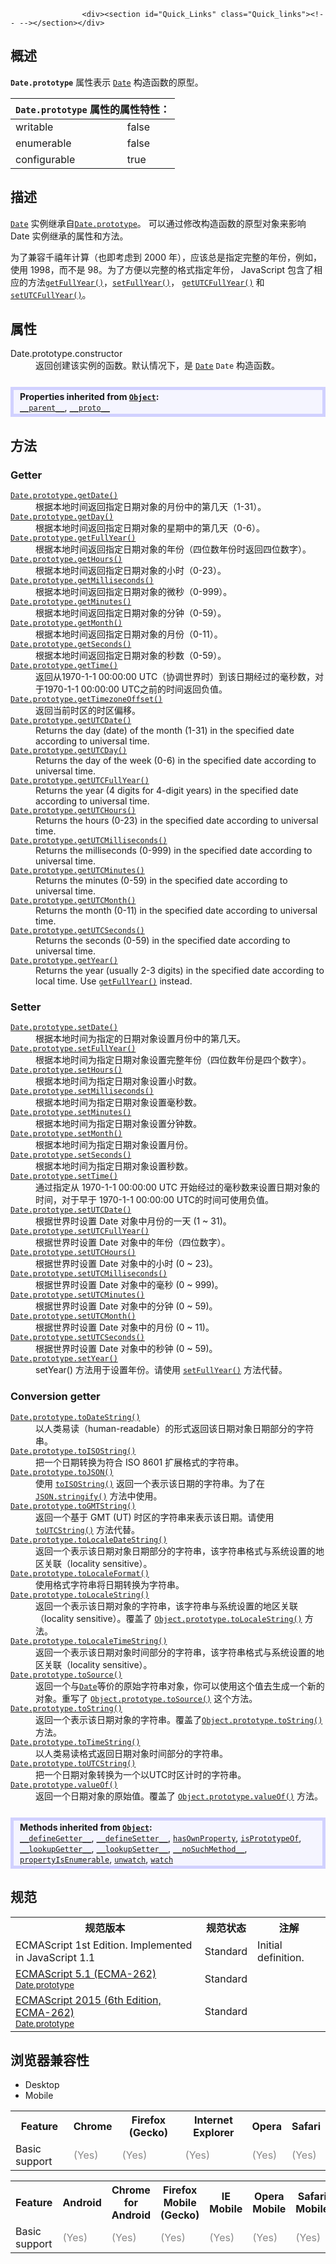 
                
                  
                    <div><section id="Quick_Links" class="Quick_links"><!-- --></section></div>

<h2 name="Summary" id="Summary">&#x6982;&#x8FF0;</h2>

<p><strong><code>Date.prototype</code></strong> &#x5C5E;&#x6027;&#x8868;&#x793A; <a href="/zh-CN/docs/Web/JavaScript/Reference/Global_Objects/Date" title="&#x521B;&#x5EFA;&#xA0;Date &#x5B9E;&#x4F8B;&#x7528;&#x6765;&#x5904;&#x7406;&#x65E5;&#x671F;&#x548C;&#x65F6;&#x95F4;&#x3002;Date &#x5BF9;&#x8C61;&#x57FA;&#x4E8E;1970&#x5E74;1&#x6708;1&#x65E5;&#xFF08;&#x4E16;&#x754C;&#x6807;&#x51C6;&#x65F6;&#x95F4;&#xFF09;&#x8D77;&#x7684;&#x6BEB;&#x79D2;&#x6570;&#x3002;"><code>Date</code></a> &#x6784;&#x9020;&#x51FD;&#x6570;&#x7684;&#x539F;&#x578B;&#x3002;</p>

<div><table class="standard-table"> 
  <thead> 
    <tr> 
      <th class="header" colspan="2"><code>Date.prototype</code> &#x5C5E;&#x6027;&#x7684;&#x5C5E;&#x6027;&#x7279;&#x6027;&#xFF1A;</th> 
    </tr> 
  </thead> 
  <tbody> 
    <tr> 
      <td>writable</td> 
      <td>false</td> 
    </tr> 
    <tr> 
      <td>enumerable</td> 
      <td>false</td> 
    </tr> 
    <tr> 
      <td>configurable</td> 
      <td>true</td> 
    </tr> 
  </tbody> 
</table></div>

<h2 name="Description" id="Description">&#x63CF;&#x8FF0;</h2>

<p><a href="/zh-CN/docs/Web/JavaScript/Reference/Global_Objects/Date" title="&#x521B;&#x5EFA;&#xA0;Date &#x5B9E;&#x4F8B;&#x7528;&#x6765;&#x5904;&#x7406;&#x65E5;&#x671F;&#x548C;&#x65F6;&#x95F4;&#x3002;Date &#x5BF9;&#x8C61;&#x57FA;&#x4E8E;1970&#x5E74;1&#x6708;1&#x65E5;&#xFF08;&#x4E16;&#x754C;&#x6807;&#x51C6;&#x65F6;&#x95F4;&#xFF09;&#x8D77;&#x7684;&#x6BEB;&#x79D2;&#x6570;&#x3002;"><code>Date</code></a> &#x5B9E;&#x4F8B;&#x7EE7;&#x627F;&#x81EA;<a href="/zh-CN/docs/Web/JavaScript/Reference/Global_Objects/Date/prototype" title="Date.prototype &#x5C5E;&#x6027;&#x8868;&#x793A; Date &#x6784;&#x9020;&#x51FD;&#x6570;&#x7684;&#x539F;&#x578B;&#x3002;"><code>Date.prototype</code></a>&#x3002; &#x53EF;&#x4EE5;&#x901A;&#x8FC7;&#x4FEE;&#x6539;&#x6784;&#x9020;&#x51FD;&#x6570;&#x7684;&#x539F;&#x578B;&#x5BF9;&#x8C61;&#x6765;&#x5F71;&#x54CD; Date &#x5B9E;&#x4F8B;&#x7EE7;&#x627F;&#x7684;&#x5C5E;&#x6027;&#x548C;&#x65B9;&#x6CD5;&#x3002;</p>

<p>&#x4E3A;&#x4E86;&#x517C;&#x5BB9;&#x5343;&#x79A7;&#x5E74;&#x8BA1;&#x7B97;&#xFF08;&#x4E5F;&#x5373;&#x8003;&#x8651;&#x5230; 2000 &#x5E74;&#xFF09;&#xFF0C;&#x5E94;&#x8BE5;&#x603B;&#x662F;&#x6307;&#x5B9A;&#x5B8C;&#x6574;&#x7684;&#x5E74;&#x4EFD;&#xFF0C;&#x4F8B;&#x5982;&#xFF0C;&#x4F7F;&#x7528; 1998&#xFF0C;&#x800C;&#x4E0D;&#x662F; 98&#x3002;&#x4E3A;&#x4E86;&#x65B9;&#x4FBF;&#x4EE5;&#x5B8C;&#x6574;&#x7684;&#x683C;&#x5F0F;&#x6307;&#x5B9A;&#x5E74;&#x4EFD;&#xFF0C; JavaScript &#x5305;&#x542B;&#x4E86;&#x76F8;&#x5E94;&#x7684;&#x65B9;&#x6CD5;<a href="/zh-CN/docs/Web/JavaScript/Reference/Global_Objects/Date/getFullYear" title="&#x6839;&#x636E;&#x672C;&#x5730;&#x65F6;&#x95F4;&#xFF0C;&#x8FD4;&#x56DE;&#x4E00;&#x4E2A;&#x6307;&#x5B9A;&#x65E5;&#x671F;&#x5BF9;&#x8C61;&#x7684;&#x5E74;&#x4EFD;&#x3002;"><code>getFullYear()</code></a>&#xFF0C;<a href="/zh-CN/docs/Web/JavaScript/Reference/Global_Objects/Date/setFullYear" title="setFullYear() &#x65B9;&#x6CD5;&#x6839;&#x636E;&#x672C;&#x5730;&#x65F6;&#x95F4;&#x4E3A;&#x4E00;&#x4E2A;&#x65E5;&#x671F;&#x5BF9;&#x8C61;&#x8BBE;&#x7F6E;&#x5E74;&#x4EFD;&#x3002;"><code>setFullYear()</code></a>&#xFF0C; <a href="/zh-CN/docs/Web/JavaScript/Reference/Global_Objects/Date/getUTCFullYear" title="getUTCFullYear() &#x4EE5;&#x4E16;&#x754C;&#x65F6;&#x4E3A;&#x6807;&#x51C6;&#xFF0C;&#x8FD4;&#x56DE;&#x4E00;&#x4E2A;&#x6307;&#x5B9A;&#x7684;&#x65E5;&#x671F;&#x5BF9;&#x8C61;&#x7684;&#x5E74;&#x4EFD;&#x3002;"><code>getUTCFullYear()</code></a> &#x548C;<a href="/zh-CN/docs/Web/JavaScript/Reference/Global_Objects/Date/setUTCFullYear" title="setUTCFullYear() &#x65B9;&#x6CD5;&#x6839;&#x636E;&#x4E16;&#x754C;&#x6807;&#x51C6;&#x65F6;&#x95F4;&#x4E3A;&#x4E00;&#x4E2A;&#x5177;&#x4F53;&#x65E5;&#x671F;&#x8BBE;&#x7F6E;&#x5E74;&#x4EFD;&#x3002;"><code>setUTCFullYear()</code></a>&#x3002;</p>

<h2 name="Properties" id="Properties">&#x5C5E;&#x6027;</h2>

<dl>
 <dt>Date.prototype.constructor</dt>
 <dd>&#x8FD4;&#x56DE;&#x521B;&#x5EFA;&#x8BE5;&#x5B9E;&#x4F8B;&#x7684;&#x51FD;&#x6570;&#x3002;&#x9ED8;&#x8BA4;&#x60C5;&#x51B5;&#x4E0B;&#xFF0C;&#x662F; <a href="/zh-CN/docs/Web/JavaScript/Reference/Global_Objects/Date" title="&#x521B;&#x5EFA;&#xA0;Date &#x5B9E;&#x4F8B;&#x7528;&#x6765;&#x5904;&#x7406;&#x65E5;&#x671F;&#x548C;&#x65F6;&#x95F4;&#x3002;Date &#x5BF9;&#x8C61;&#x57FA;&#x4E8E;1970&#x5E74;1&#x6708;1&#x65E5;&#xFF08;&#x4E16;&#x754C;&#x6807;&#x51C6;&#x65F6;&#x95F4;&#xFF09;&#x8D77;&#x7684;&#x6BEB;&#x79D2;&#x6570;&#x3002;"><code>Date</code></a> <code>Date</code> &#x6784;&#x9020;&#x51FD;&#x6570;&#x3002;</dd>
</dl>

<div><div class="inheritsbox template-jsOverrides" style="border: 5px solid #D1D1FF; background: #f5f5ff; padding: 2px 10px; margin: 25px 0; overflow: hidden;">  
<div><span style="font-weight: 700;">Properties inherited from <a href="https://developer.mozilla.org/zh-CN/docs/Web/JavaScript/Reference/Global_Objects/Object"><code>Object</code></a>:</span></div> 
<div><a href="https://developer.mozilla.org/zh-CN/docs/Web/JavaScript/Reference/Global_Objects/Object/Parent" class="internal"><code>__parent__</code></a>, <a href="https://developer.mozilla.org/zh-CN/docs/Web/JavaScript/Reference/Global_Objects/Object/Proto" class="internal"><code>__proto__</code></a></div> 
</div></div>

<h2 name="Methods" id="Methods">&#x65B9;&#x6CD5;</h2>

<h3 id="Getter">Getter</h3>

<dl>
 <dt><a href="/zh-CN/docs/Web/JavaScript/Reference/Global_Objects/Date/getDate" title="&#x6839;&#x636E;&#x672C;&#x5730;&#x65F6;&#x95F4;&#xFF0C;&#x8FD4;&#x56DE;&#x4E00;&#x4E2A;&#x6307;&#x5B9A;&#x7684;&#x65E5;&#x671F;&#x5BF9;&#x8C61;&#x4E3A;&#x4E00;&#x4E2A;&#x6708;&#x4E2D;&#x7684;&#x7B2C;&#x51E0;&#x5929;&#x3002;"><code>Date.prototype.getDate()</code></a></dt>
 <dd>&#x6839;&#x636E;&#x672C;&#x5730;&#x65F6;&#x95F4;&#x8FD4;&#x56DE;&#x6307;&#x5B9A;&#x65E5;&#x671F;&#x5BF9;&#x8C61;&#x7684;&#x6708;&#x4EFD;&#x4E2D;&#x7684;&#x7B2C;&#x51E0;&#x5929;&#xFF08;1-31&#xFF09;&#x3002;</dd>
 <dt><a href="/zh-CN/docs/Web/JavaScript/Reference/Global_Objects/Date/getDay" title="getDay() &#x65B9;&#x6CD5;&#x6839;&#x636E;&#x672C;&#x5730;&#x65F6;&#x95F4;&#xFF0C;&#x8FD4;&#x56DE;&#x4E00;&#x4E2A;&#x5177;&#x4F53;&#x65E5;&#x671F;&#x4E2D;&#x4E00;&#x5468;&#x7684;&#x7B2C;&#x51E0;&#x5929;&#xFF0C;0 &#x8868;&#x793A;&#x661F;&#x671F;&#x5929;&#x3002;"><code>Date.prototype.getDay()</code></a></dt>
 <dd>&#x6839;&#x636E;&#x672C;&#x5730;&#x65F6;&#x95F4;&#x8FD4;&#x56DE;&#x6307;&#x5B9A;&#x65E5;&#x671F;&#x5BF9;&#x8C61;&#x7684;&#x661F;&#x671F;&#x4E2D;&#x7684;&#x7B2C;&#x51E0;&#x5929;&#xFF08;0-6&#xFF09;&#x3002;</dd>
 <dt><a href="/zh-CN/docs/Web/JavaScript/Reference/Global_Objects/Date/getFullYear" title="&#x6839;&#x636E;&#x672C;&#x5730;&#x65F6;&#x95F4;&#xFF0C;&#x8FD4;&#x56DE;&#x4E00;&#x4E2A;&#x6307;&#x5B9A;&#x65E5;&#x671F;&#x5BF9;&#x8C61;&#x7684;&#x5E74;&#x4EFD;&#x3002;"><code>Date.prototype.getFullYear()</code></a></dt>
 <dd>&#x6839;&#x636E;&#x672C;&#x5730;&#x65F6;&#x95F4;&#x8FD4;&#x56DE;&#x6307;&#x5B9A;&#x65E5;&#x671F;&#x5BF9;&#x8C61;&#x7684;&#x5E74;&#x4EFD;&#xFF08;&#x56DB;&#x4F4D;&#x6570;&#x5E74;&#x4EFD;&#x65F6;&#x8FD4;&#x56DE;&#x56DB;&#x4F4D;&#x6570;&#x5B57;&#xFF09;&#x3002;</dd>
 <dt><a href="/zh-CN/docs/Web/JavaScript/Reference/Global_Objects/Date/getHours" title="getHours() &#x65B9;&#x6CD5;&#x6839;&#x636E;&#x672C;&#x5730;&#x65F6;&#x95F4;&#xFF0C;&#x8FD4;&#x56DE;&#x4E00;&#x4E2A;&#x6307;&#x5B9A;&#x7684;&#x65E5;&#x671F;&#x5BF9;&#x8C61;&#x7684;&#x5C0F;&#x65F6;&#x3002;"><code>Date.prototype.getHours()</code></a></dt>
 <dd>&#x6839;&#x636E;&#x672C;&#x5730;&#x65F6;&#x95F4;&#x8FD4;&#x56DE;&#x6307;&#x5B9A;&#x65E5;&#x671F;&#x5BF9;&#x8C61;&#x7684;&#x5C0F;&#x65F6;&#xFF08;0-23&#xFF09;&#x3002;</dd>
 <dt><a href="/zh-CN/docs/Web/JavaScript/Reference/Global_Objects/Date/getMilliseconds" title="getMilliseconds() &#x65B9;&#x6CD5;&#xFF0C;&#x6839;&#x636E;&#x672C;&#x5730;&#x65F6;&#x95F4;&#xFF0C;&#x8FD4;&#x56DE;&#x4E00;&#x4E2A;&#x6307;&#x5B9A;&#x7684;&#x65E5;&#x671F;&#x5BF9;&#x8C61;&#x7684;&#x6BEB;&#x79D2;&#x6570;&#x3002;"><code>Date.prototype.getMilliseconds()</code></a></dt>
 <dd>&#x6839;&#x636E;&#x672C;&#x5730;&#x65F6;&#x95F4;&#x8FD4;&#x56DE;&#x6307;&#x5B9A;&#x65E5;&#x671F;&#x5BF9;&#x8C61;&#x7684;&#x5FAE;&#x79D2;&#xFF08;0-999&#xFF09;&#x3002;</dd>
 <dt><a href="/zh-CN/docs/Web/JavaScript/Reference/Global_Objects/Date/getMinutes" title="getMinutes() &#x65B9;&#x6CD5;&#x6839;&#x636E;&#x672C;&#x5730;&#x65F6;&#x95F4;&#xFF0C;&#x8FD4;&#x56DE;&#x4E00;&#x4E2A;&#x6307;&#x5B9A;&#x7684;&#x65E5;&#x671F;&#x5BF9;&#x8C61;&#x7684;&#x5206;&#x949F;&#x6570;&#x3002;"><code>Date.prototype.getMinutes()</code></a></dt>
 <dd>&#x6839;&#x636E;&#x672C;&#x5730;&#x65F6;&#x95F4;&#x8FD4;&#x56DE;&#x6307;&#x5B9A;&#x65E5;&#x671F;&#x5BF9;&#x8C61;&#x7684;&#x5206;&#x949F;&#xFF08;0-59&#xFF09;&#x3002;</dd>
 <dt><a href="/zh-CN/docs/Web/JavaScript/Reference/Global_Objects/Date/getMonth" title="&#x6839;&#x636E;&#x672C;&#x5730;&#x65F6;&#x95F4;&#xFF0C;&#x8FD4;&#x56DE;&#x4E00;&#x4E2A;&#x6307;&#x5B9A;&#x7684;&#x65E5;&#x671F;&#x5BF9;&#x8C61;&#x7684;&#x6708;&#x4EFD;&#xFF0C;&#x4E3A;&#x57FA;&#x4E8E;0&#x7684;&#x503C;&#xFF08;0&#x8868;&#x793A;&#x4E00;&#x5E74;&#x4E2D;&#x7684;&#x7B2C;&#x4E00;&#x6708;&#xFF09;&#x3002;"><code>Date.prototype.getMonth()</code></a></dt>
 <dd>&#x6839;&#x636E;&#x672C;&#x5730;&#x65F6;&#x95F4;&#x8FD4;&#x56DE;&#x6307;&#x5B9A;&#x65E5;&#x671F;&#x5BF9;&#x8C61;&#x7684;&#x6708;&#x4EFD;&#xFF08;0-11&#xFF09;&#x3002;</dd>
 <dt><a href="/zh-CN/docs/Web/JavaScript/Reference/Global_Objects/Date/getSeconds" title="getSeconds() &#x65B9;&#x6CD5;&#x6839;&#x636E;&#x672C;&#x5730;&#x65F6;&#x95F4;&#xFF0C;&#x8FD4;&#x56DE;&#x4E00;&#x4E2A;&#x6307;&#x5B9A;&#x7684;&#x65E5;&#x671F;&#x5BF9;&#x8C61;&#x7684;&#x79D2;&#x6570;&#x3002;"><code>Date.prototype.getSeconds()</code></a></dt>
 <dd>&#x6839;&#x636E;&#x672C;&#x5730;&#x65F6;&#x95F4;&#x8FD4;&#x56DE;&#x6307;&#x5B9A;&#x65E5;&#x671F;&#x5BF9;&#x8C61;&#x7684;&#x79D2;&#x6570;&#xFF08;0-59&#xFF09;&#x3002;</dd>
 <dt><a href="/zh-CN/docs/Web/JavaScript/Reference/Global_Objects/Date/getTime" title="getTime() &#x65B9;&#x6CD5;&#x8FD4;&#x56DE;&#x4E00;&#x4E2A;&#x65F6;&#x95F4;&#x7684;&#x683C;&#x6797;&#x5A01;&#x6CBB;&#x65F6;&#x95F4;&#x6570;&#x503C;&#x3002;"><code>Date.prototype.getTime()</code></a></dt>
 <dd>&#x8FD4;&#x56DE;&#x4ECE;1970-1-1 00:00:00 UTC&#xFF08;&#x534F;&#x8C03;&#x4E16;&#x754C;&#x65F6;&#xFF09;&#x5230;&#x8BE5;&#x65E5;&#x671F;&#x7ECF;&#x8FC7;&#x7684;&#x6BEB;&#x79D2;&#x6570;&#xFF0C;&#x5BF9;&#x4E8E;1970-1-1 00:00:00 UTC&#x4E4B;&#x524D;&#x7684;&#x65F6;&#x95F4;&#x8FD4;&#x56DE;&#x8D1F;&#x503C;&#x3002;</dd>
 <dt><a href="/zh-CN/docs/Web/JavaScript/Reference/Global_Objects/Date/getTimezoneOffset" title="getTimezoneOffset() &#x65B9;&#x6CD5;&#x8FD4;&#x56DE;&#x534F;&#x8C03;&#x4E16;&#x754C;&#x65F6;&#xFF08;UTC&#xFF09;&#x76F8;&#x5BF9;&#x4E8E;&#x5F53;&#x524D;&#x65F6;&#x533A;&#x7684;&#x65F6;&#x95F4;&#x5DEE;&#x503C;&#xFF0C;&#x5355;&#x4F4D;&#x4E3A;&#x5206;&#x949F;&#x3002;"><code>Date.prototype.getTimezoneOffset()</code></a></dt>
 <dd>&#x8FD4;&#x56DE;&#x5F53;&#x524D;&#x65F6;&#x533A;&#x7684;&#x65F6;&#x533A;&#x504F;&#x79FB;&#x3002;</dd>
 <dt><a href="/zh-CN/docs/Web/JavaScript/Reference/Global_Objects/Date/getUTCDate" title="getUTCDate() &#x65B9;&#x6CD5;&#x4EE5;&#x4E16;&#x754C;&#x65F6;&#x4E3A;&#x6807;&#x51C6;&#xFF0C;&#x8FD4;&#x56DE;&#x4E00;&#x4E2A;&#x6307;&#x5B9A;&#x7684;&#x65E5;&#x671F;&#x5BF9;&#x8C61;&#x4E3A;&#x4E00;&#x4E2A;&#x6708;&#x4E2D;&#x7684;&#x7B2C;&#x51E0;&#x5929;"><code>Date.prototype.getUTCDate()</code></a></dt>
 <dd>Returns the day (date) of the month (1-31) in the specified date according to universal time.</dd>
 <dt><a href="/zh-CN/docs/Web/JavaScript/Reference/Global_Objects/Date/getUTCDay" title="getUTCDay() &#x65B9;&#x6CD5;&#x4EE5;&#x4E16;&#x754C;&#x65F6;&#x4E3A;&#x6807;&#x51C6;&#xFF0C;&#x8FD4;&#x56DE;&#x4E00;&#x4E2A;&#x6307;&#x5B9A;&#x7684;&#x65E5;&#x671F;&#x5BF9;&#x8C61;&#x4E3A;&#x4E00;&#x661F;&#x671F;&#x4E2D;&#x7684;&#x7B2C;&#x51E0;&#x5929;&#xFF0C;&#x5176;&#x4E2D; 0 &#x4EE3;&#x8868;&#x661F;&#x671F;&#x5929;&#x3002;"><code>Date.prototype.getUTCDay()</code></a></dt>
 <dd>Returns the day of the week (0-6) in the specified date according to universal time.</dd>
 <dt><a href="/zh-CN/docs/Web/JavaScript/Reference/Global_Objects/Date/getUTCFullYear" title="getUTCFullYear() &#x4EE5;&#x4E16;&#x754C;&#x65F6;&#x4E3A;&#x6807;&#x51C6;&#xFF0C;&#x8FD4;&#x56DE;&#x4E00;&#x4E2A;&#x6307;&#x5B9A;&#x7684;&#x65E5;&#x671F;&#x5BF9;&#x8C61;&#x7684;&#x5E74;&#x4EFD;&#x3002;"><code>Date.prototype.getUTCFullYear()</code></a></dt>
 <dd>Returns the year (4 digits for 4-digit years) in the specified date according to universal time.</dd>
 <dt><a href="/zh-CN/docs/Web/JavaScript/Reference/Global_Objects/Date/getUTCHours" title="getUTCHours() &#x65B9;&#x6CD5;&#x4EE5;&#x4E16;&#x754C;&#x65F6;&#x4E3A;&#x6807;&#x51C6;&#xFF0C;&#x8FD4;&#x56DE;&#x4E00;&#x4E2A;&#x6307;&#x5B9A;&#x7684;&#x65E5;&#x671F;&#x5BF9;&#x8C61;&#x7684;&#x5C0F;&#x65F6;&#x6570;&#x3002;"><code>Date.prototype.getUTCHours()</code></a></dt>
 <dd>Returns the hours (0-23) in the specified date according to universal time.</dd>
 <dt><a href="/zh-CN/docs/Web/JavaScript/Reference/Global_Objects/Date/getUTCMilliseconds" title="getUTCMilliseconds() &#x65B9;&#x6CD5;&#x4EE5;&#x4E16;&#x754C;&#x65F6;&#x4E3A;&#x6807;&#x51C6;&#xFF0C;&#x8FD4;&#x56DE;&#x4E00;&#x4E2A;&#x6307;&#x5B9A;&#x7684;&#x65E5;&#x671F;&#x5BF9;&#x8C61;&#x7684;&#x6BEB;&#x79D2;&#x6570;&#x3002;"><code>Date.prototype.getUTCMilliseconds()</code></a></dt>
 <dd>Returns the milliseconds (0-999) in the specified date according to universal time.</dd>
 <dt><a href="/zh-CN/docs/Web/JavaScript/Reference/Global_Objects/Date/getUTCMinutes" title="getUTCMinutes() &#x65B9;&#x6CD5;&#x4EE5;&#x4E16;&#x754C;&#x65F6;&#x4E3A;&#x6807;&#x51C6;&#xFF0C;&#x8FD4;&#x56DE;&#x4E00;&#x4E2A;&#x6307;&#x5B9A;&#x7684;&#x65E5;&#x671F;&#x5BF9;&#x8C61;&#x7684;&#x5206;&#x949F;&#x6570;&#x3002;"><code>Date.prototype.getUTCMinutes()</code></a></dt>
 <dd>Returns the minutes (0-59) in the specified date according to universal time.</dd>
 <dt><a href="/zh-CN/docs/Web/JavaScript/Reference/Global_Objects/Date/getUTCMonth" title="getUTCMonth() &#x65B9;&#x6CD5;&#x4EE5;&#x4E16;&#x754C;&#x65F6;&#x4E3A;&#x6807;&#x51C6;&#xFF0C;&#x8FD4;&#x56DE;&#x4E00;&#x4E2A;&#x6307;&#x5B9A;&#x7684;&#x65E5;&#x671F;&#x5BF9;&#x8C61;&#x7684;&#x6708;&#x4EFD;&#xFF0C;&#x5B83;&#x662F;&#x4ECE; 0 &#x5F00;&#x59CB;&#x8BA1;&#x6570;&#x7684;&#xFF08;0 &#x4EE3;&#x8868;&#x4E00;&#x5E74;&#x7684;&#x7B2C;&#x4E00;&#x4E2A;&#x6708;&#xFF09;&#x3002;"><code>Date.prototype.getUTCMonth()</code></a></dt>
 <dd>Returns the month (0-11) in the specified date according to universal time.</dd>
 <dt><a href="/zh-CN/docs/Web/JavaScript/Reference/Global_Objects/Date/getUTCSeconds" title="getUTCSeconds() &#x65B9;&#x6CD5;&#x4EE5;&#x4E16;&#x754C;&#x65F6;&#x4E3A;&#x6807;&#x51C6;&#xFF0C;&#x8FD4;&#x56DE;&#x4E00;&#x4E2A;&#x6307;&#x5B9A;&#x7684;&#x65E5;&#x671F;&#x5BF9;&#x8C61;&#x7684;&#x79D2;&#x6570;&#x3002;"><code>Date.prototype.getUTCSeconds()</code></a></dt>
 <dd>Returns the seconds (0-59) in the specified date according to universal time.</dd>
 <dt><a href="/zh-CN/docs/Web/JavaScript/Reference/Global_Objects/Date/getYear" title="The getYear() method returns the year in the specified date according to local time. Because getYear does not return full years (&quot;year 2000 problem&quot;), it is no longer used and has been replaced by the getFullYear method."><code>Date.prototype.getYear()</code></a> <span title="This deprecated API should no longer be used, but will probably still work."><i class="icon-thumbs-down-alt"> </i></span></dt>
 <dd>Returns the year (usually 2-3 digits) in the specified date according to local time. Use <a href="/zh-CN/docs/Web/JavaScript/Reference/Global_Objects/Date/getFullYear" title="&#x6839;&#x636E;&#x672C;&#x5730;&#x65F6;&#x95F4;&#xFF0C;&#x8FD4;&#x56DE;&#x4E00;&#x4E2A;&#x6307;&#x5B9A;&#x65E5;&#x671F;&#x5BF9;&#x8C61;&#x7684;&#x5E74;&#x4EFD;&#x3002;"><code>getFullYear()</code></a> instead.</dd>
</dl>

<h3 id="Setter">Setter</h3>

<dl>
 <dt><a href="/zh-CN/docs/Web/JavaScript/Reference/Global_Objects/Date/setDate" title="setDate() &#x65B9;&#x6CD5;&#x6839;&#x636E;&#x672C;&#x5730;&#x65F6;&#x95F4;&#x6765;&#x6307;&#x5B9A;&#x4E00;&#x4E2A;&#x65E5;&#x671F;&#x5BF9;&#x8C61;&#x7684;&#x5929;&#x6570;&#x3002;"><code>Date.prototype.setDate()</code></a></dt>
 <dd>&#x6839;&#x636E;&#x672C;&#x5730;&#x65F6;&#x95F4;&#x4E3A;&#x6307;&#x5B9A;&#x7684;&#x65E5;&#x671F;&#x5BF9;&#x8C61;&#x8BBE;&#x7F6E;&#x6708;&#x4EFD;&#x4E2D;&#x7684;&#x7B2C;&#x51E0;&#x5929;&#x3002;</dd>
 <dt><a href="/zh-CN/docs/Web/JavaScript/Reference/Global_Objects/Date/setFullYear" title="setFullYear() &#x65B9;&#x6CD5;&#x6839;&#x636E;&#x672C;&#x5730;&#x65F6;&#x95F4;&#x4E3A;&#x4E00;&#x4E2A;&#x65E5;&#x671F;&#x5BF9;&#x8C61;&#x8BBE;&#x7F6E;&#x5E74;&#x4EFD;&#x3002;"><code>Date.prototype.setFullYear()</code></a></dt>
 <dd>&#x6839;&#x636E;&#x672C;&#x5730;&#x65F6;&#x95F4;&#x4E3A;&#x6307;&#x5B9A;&#x65E5;&#x671F;&#x5BF9;&#x8C61;&#x8BBE;&#x7F6E;&#x5B8C;&#x6574;&#x5E74;&#x4EFD;&#xFF08;&#x56DB;&#x4F4D;&#x6570;&#x5E74;&#x4EFD;&#x662F;&#x56DB;&#x4E2A;&#x6570;&#x5B57;&#xFF09;&#x3002;</dd>
 <dt><a href="/zh-CN/docs/Web/JavaScript/Reference/Global_Objects/Date/setHours" title="setHours()&#xA0;&#x65B9;&#x6CD5;&#x6839;&#x636E;&#x672C;&#x5730;&#x65F6;&#x95F4;&#x4E3A;&#x4E00;&#x4E2A;&#x65E5;&#x671F;&#x5BF9;&#x8C61;&#x8BBE;&#x7F6E;&#x5C0F;&#x65F6;&#x6570;&#xFF0C;&#x8FD4;&#x56DE;&#x4ECE;1970-01-01 00:00:00 UTC &#x5230;&#x66F4;&#x65B0;&#x540E;&#x7684; &#x65E5;&#x671F; &#x5BF9;&#x8C61;&#x5B9E;&#x4F8B;&#x6240;&#x8868;&#x793A;&#x65F6;&#x95F4;&#x7684;&#x6BEB;&#x79D2;&#x6570;&#x3002;"><code>Date.prototype.setHours()</code></a></dt>
 <dd>&#x6839;&#x636E;&#x672C;&#x5730;&#x65F6;&#x95F4;&#x4E3A;&#x6307;&#x5B9A;&#x65E5;&#x671F;&#x5BF9;&#x8C61;&#x8BBE;&#x7F6E;&#x5C0F;&#x65F6;&#x6570;&#x3002;</dd>
 <dt><a href="/zh-CN/docs/Web/JavaScript/Reference/Global_Objects/Date/setMilliseconds" title="setMilliseconds()&#xA0;&#x65B9;&#x6CD5;&#x4F1A;&#x6839;&#x636E;&#x672C;&#x5730;&#x65F6;&#x95F4;&#x8BBE;&#x7F6E;&#x4E00;&#x4E2A;&#x65E5;&#x671F;&#x5BF9;&#x8C61;&#x7684;&#x8C6A;&#x79D2;&#x6570;&#x3002;"><code>Date.prototype.setMilliseconds()</code></a></dt>
 <dd>&#x6839;&#x636E;&#x672C;&#x5730;&#x65F6;&#x95F4;&#x4E3A;&#x6307;&#x5B9A;&#x65E5;&#x671F;&#x5BF9;&#x8C61;&#x8BBE;&#x7F6E;&#x6BEB;&#x79D2;&#x6570;&#x3002;</dd>
 <dt><a href="/zh-CN/docs/Web/JavaScript/Reference/Global_Objects/Date/setMinutes" title="setMinutes() &#x65B9;&#x6CD5;&#x6839;&#x636E;&#x672C;&#x5730;&#x65F6;&#x95F4;&#x4E3A;&#x4E00;&#x4E2A;&#x65E5;&#x671F;&#x5BF9;&#x8C61;&#x8BBE;&#x7F6E;&#x5206;&#x949F;&#x6570;&#x3002;"><code>Date.prototype.setMinutes()</code></a></dt>
 <dd>&#x6839;&#x636E;&#x672C;&#x5730;&#x65F6;&#x95F4;&#x4E3A;&#x6307;&#x5B9A;&#x65E5;&#x671F;&#x5BF9;&#x8C61;&#x8BBE;&#x7F6E;&#x5206;&#x949F;&#x6570;&#x3002;</dd>
 <dt><a href="/zh-CN/docs/Web/JavaScript/Reference/Global_Objects/Date/setMonth" title="setMonth() &#x65B9;&#x6CD5;&#x6839;&#x636E;&#x672C;&#x5730;&#x65F6;&#x95F4;&#x4E3A;&#x4E00;&#x4E2A;&#x65E5;&#x671F;&#x5BF9;&#x8C61;&#x8BBE;&#x7F6E;&#x6708;&#x4EFD;&#x3002;"><code>Date.prototype.setMonth()</code></a></dt>
 <dd>&#x6839;&#x636E;&#x672C;&#x5730;&#x65F6;&#x95F4;&#x4E3A;&#x6307;&#x5B9A;&#x65E5;&#x671F;&#x5BF9;&#x8C61;&#x8BBE;&#x7F6E;&#x6708;&#x4EFD;&#x3002;</dd>
 <dt><a href="/zh-CN/docs/Web/JavaScript/Reference/Global_Objects/Date/setSeconds" title="setSeconds() &#x65B9;&#x6CD5;&#x6839;&#x636E;&#x672C;&#x5730;&#x65F6;&#x95F4;&#x8BBE;&#x7F6E;&#x4E00;&#x4E2A;&#x65E5;&#x671F;&#x5BF9;&#x8C61;&#x7684;&#x79D2;&#x6570;&#x3002;"><code>Date.prototype.setSeconds()</code></a></dt>
 <dd>&#x6839;&#x636E;&#x672C;&#x5730;&#x65F6;&#x95F4;&#x4E3A;&#x6307;&#x5B9A;&#x65E5;&#x671F;&#x5BF9;&#x8C61;&#x8BBE;&#x7F6E;&#x79D2;&#x6570;&#x3002;</dd>
 <dt><a href="/zh-CN/docs/Web/JavaScript/Reference/Global_Objects/Date/setTime" title="setTime() &#x65B9;&#x6CD5;&#x4EE5;&#x4E00;&#x4E2A;&#x8868;&#x793A;&#x4ECE;1970-1-1 00:00:00 UTC&#x8BA1;&#x65F6;&#x7684;&#x6BEB;&#x79D2;&#x6570;&#x4E3A;&#x6765;&#x4E3A;&#xA0;Date &#x5BF9;&#x8C61;&#x8BBE;&#x7F6E;&#x65F6;&#x95F4;&#x3002;"><code>Date.prototype.setTime()</code></a></dt>
 <dd>&#x901A;&#x8FC7;&#x6307;&#x5B9A;&#x4ECE; 1970-1-1 00:00:00 UTC &#x5F00;&#x59CB;&#x7ECF;&#x8FC7;&#x7684;&#x6BEB;&#x79D2;&#x6570;&#x6765;&#x8BBE;&#x7F6E;&#x65E5;&#x671F;&#x5BF9;&#x8C61;&#x7684;&#x65F6;&#x95F4;&#xFF0C;&#x5BF9;&#x4E8E;&#x65E9;&#x4E8E; 1970-1-1 00:00:00 UTC&#x7684;&#x65F6;&#x95F4;&#x53EF;&#x4F7F;&#x7528;&#x8D1F;&#x503C;&#x3002;</dd>
 <dt><a href="/zh-CN/docs/Web/JavaScript/Reference/Global_Objects/Date/setUTCDate" title="setUTCDate()&#xA0;&#x65B9;&#x6CD5;&#x5C31;&#x662F;&#x6839;&#x636E;&#x5168;&#x7403;&#x65F6;&#x95F4;&#x8BBE;&#x7F6E;&#x7279;&#x5B9A;date&#x5BF9;&#x8C61;&#x7684;&#x65E5;&#x671F;&#x3002;"><code>Date.prototype.setUTCDate()</code></a></dt>
 <dd>&#x6839;&#x636E;&#x4E16;&#x754C;&#x65F6;&#x8BBE;&#x7F6E; Date &#x5BF9;&#x8C61;&#x4E2D;&#x6708;&#x4EFD;&#x7684;&#x4E00;&#x5929; (1 ~ 31)&#x3002;</dd>
 <dt><a href="/zh-CN/docs/Web/JavaScript/Reference/Global_Objects/Date/setUTCFullYear" title="setUTCFullYear() &#x65B9;&#x6CD5;&#x6839;&#x636E;&#x4E16;&#x754C;&#x6807;&#x51C6;&#x65F6;&#x95F4;&#x4E3A;&#x4E00;&#x4E2A;&#x5177;&#x4F53;&#x65E5;&#x671F;&#x8BBE;&#x7F6E;&#x5E74;&#x4EFD;&#x3002;"><code>Date.prototype.setUTCFullYear()</code></a></dt>
 <dd>&#x6839;&#x636E;&#x4E16;&#x754C;&#x65F6;&#x8BBE;&#x7F6E; Date &#x5BF9;&#x8C61;&#x4E2D;&#x7684;&#x5E74;&#x4EFD;&#xFF08;&#x56DB;&#x4F4D;&#x6570;&#x5B57;&#xFF09;&#x3002;</dd>
 <dt><a href="/zh-CN/docs/Web/JavaScript/Reference/Global_Objects/Date/setUTCHours" class="new" title="&#x6B64;&#x9875;&#x9762;&#x4ECD;&#x672A;&#x88AB;&#x672C;&#x5730;&#x5316;, &#x671F;&#x5F85;&#x60A8;&#x7684;&#x7FFB;&#x8BD1;!"><code>Date.prototype.setUTCHours()</code></a></dt>
 <dd>&#x6839;&#x636E;&#x4E16;&#x754C;&#x65F6;&#x8BBE;&#x7F6E; Date &#x5BF9;&#x8C61;&#x4E2D;&#x7684;&#x5C0F;&#x65F6; (0 ~ 23)&#x3002;</dd>
 <dt><a href="/zh-CN/docs/Web/JavaScript/Reference/Global_Objects/Date/setUTCMilliseconds" class="new" title="&#x6B64;&#x9875;&#x9762;&#x4ECD;&#x672A;&#x88AB;&#x672C;&#x5730;&#x5316;, &#x671F;&#x5F85;&#x60A8;&#x7684;&#x7FFB;&#x8BD1;!"><code>Date.prototype.setUTCMilliseconds()</code></a></dt>
 <dd>&#x6839;&#x636E;&#x4E16;&#x754C;&#x65F6;&#x8BBE;&#x7F6E; Date &#x5BF9;&#x8C61;&#x4E2D;&#x7684;&#x6BEB;&#x79D2; (0 ~ 999)&#x3002;</dd>
 <dt><a href="/zh-CN/docs/Web/JavaScript/Reference/Global_Objects/Date/setUTCMinutes" class="new" title="&#x6B64;&#x9875;&#x9762;&#x4ECD;&#x672A;&#x88AB;&#x672C;&#x5730;&#x5316;, &#x671F;&#x5F85;&#x60A8;&#x7684;&#x7FFB;&#x8BD1;!"><code>Date.prototype.setUTCMinutes()</code></a></dt>
 <dd>&#x6839;&#x636E;&#x4E16;&#x754C;&#x65F6;&#x8BBE;&#x7F6E; Date &#x5BF9;&#x8C61;&#x4E2D;&#x7684;&#x5206;&#x949F; (0 ~ 59)&#x3002;</dd>
 <dt><a href="/zh-CN/docs/Web/JavaScript/Reference/Global_Objects/Date/setUTCMonth" class="new" title="&#x6B64;&#x9875;&#x9762;&#x4ECD;&#x672A;&#x88AB;&#x672C;&#x5730;&#x5316;, &#x671F;&#x5F85;&#x60A8;&#x7684;&#x7FFB;&#x8BD1;!"><code>Date.prototype.setUTCMonth()</code></a></dt>
 <dd>&#x6839;&#x636E;&#x4E16;&#x754C;&#x65F6;&#x8BBE;&#x7F6E; Date &#x5BF9;&#x8C61;&#x4E2D;&#x7684;&#x6708;&#x4EFD; (0 ~ 11)&#x3002;</dd>
 <dt><a href="/zh-CN/docs/Web/JavaScript/Reference/Global_Objects/Date/setUTCSeconds" title="&#x6B64;&#xA0;setUTCSeconds() &#x65B9;&#x6CD5;&#x4E3A;&#x4E00;&#x4E2A;&#x4F9D;&#x636E;&#x56FD;&#x9645;&#x901A;&#x7528;&#x65F6;&#x95F4;&#x7684;&#x7279;&#x5B9A;&#x65E5;&#x671F;&#x8BBE;&#x7F6E;&#x79D2;&#x6570;&#x3002;"><code>Date.prototype.setUTCSeconds()</code></a></dt>
 <dd>&#x6839;&#x636E;&#x4E16;&#x754C;&#x65F6;&#x8BBE;&#x7F6E; Date &#x5BF9;&#x8C61;&#x4E2D;&#x7684;&#x79D2;&#x949F; (0 ~ 59)&#x3002;</dd>
 <dt><a href="/zh-CN/docs/Web/JavaScript/Reference/Global_Objects/Date/setYear" title="The setYear() method sets the year for a specified date according to local time. Because setYear does not set full years (&quot;year 2000 problem&quot;), it is no longer used and has been replaced by the setFullYear method."><code>Date.prototype.setYear()</code></a> <span title="This deprecated API should no longer be used, but will probably still work."><i class="icon-thumbs-down-alt"> </i></span></dt>
 <dd>setYear() &#x65B9;&#x6CD5;&#x7528;&#x4E8E;&#x8BBE;&#x7F6E;&#x5E74;&#x4EFD;&#x3002;&#x8BF7;&#x4F7F;&#x7528;&#xA0;<a href="/zh-CN/docs/Web/JavaScript/Reference/Global_Objects/Date/setFullYear" title="setFullYear() &#x65B9;&#x6CD5;&#x6839;&#x636E;&#x672C;&#x5730;&#x65F6;&#x95F4;&#x4E3A;&#x4E00;&#x4E2A;&#x65E5;&#x671F;&#x5BF9;&#x8C61;&#x8BBE;&#x7F6E;&#x5E74;&#x4EFD;&#x3002;"><code>setFullYear()</code></a> &#x65B9;&#x6CD5;&#x4EE3;&#x66FF;&#x3002;</dd>
</dl>

<h3 id="Conversion_getter">Conversion getter</h3>

<dl>
 <dt><a href="/zh-CN/docs/Web/JavaScript/Reference/Global_Objects/Date/toDateString" title="toDateString()&#xA0;&#x65B9;&#x6CD5;&#x4EE5;&#x7F8E;&#x5F0F;&#x82F1;&#x8BED;&#x548C;&#x4EBA;&#x7C7B;&#x6613;&#x8BFB;&#x7684;&#x5F62;&#x5F0F;&#x8FD4;&#x56DE;&#x4E00;&#x4E2A;&#x65E5;&#x671F;&#x5BF9;&#x8C61;&#x65E5;&#x671F;&#x90E8;&#x5206;&#x7684;&#x5B57;&#x7B26;&#x4E32;&#x3002;"><code>Date.prototype.toDateString()</code></a></dt>
 <dd>&#x4EE5;&#x4EBA;&#x7C7B;&#x6613;&#x8BFB;&#xFF08;human-readable&#xFF09;&#x7684;&#x5F62;&#x5F0F;&#x8FD4;&#x56DE;&#x8BE5;&#x65E5;&#x671F;&#x5BF9;&#x8C61;&#x65E5;&#x671F;&#x90E8;&#x5206;&#x7684;&#x5B57;&#x7B26;&#x4E32;&#x3002;</dd>
 <dt><a href="/zh-CN/docs/Web/JavaScript/Reference/Global_Objects/Date/toISOString" title="toISOString()&#xA0;&#x65B9;&#x6CD5;&#x8FD4;&#x56DE;&#x4E00;&#x4E2A; ISO&#xFF08;ISO 8601 Extended Format&#xFF09;&#x683C;&#x5F0F;&#x7684;&#x5B57;&#x7B26;&#x4E32;&#xFF1A;&#xA0;YYYY-MM-DDTHH:mm:ss.sssZ&#x3002;&#x65F6;&#x533A;&#x603B;&#x662F;UTC&#xFF08;&#x534F;&#x8C03;&#x4E16;&#x754C;&#x65F6;&#xFF09;&#xFF0C;&#x52A0;&#x4E00;&#x4E2A;&#x540E;&#x7F00;&#x201C;Z&#x201D;&#x6807;&#x8BC6;&#x3002;"><code>Date.prototype.toISOString()</code></a></dt>
 <dd>&#x628A;&#x4E00;&#x4E2A;&#x65E5;&#x671F;&#x8F6C;&#x6362;&#x4E3A;&#x7B26;&#x5408; ISO 8601 &#x6269;&#x5C55;&#x683C;&#x5F0F;&#x7684;&#x5B57;&#x7B26;&#x4E32;&#x3002;</dd>
 <dt><a href="/zh-CN/docs/Web/JavaScript/Reference/Global_Objects/Date/toJSON" title="toJSON() &#x65B9;&#x6CD5;&#x8FD4;&#x56DE; Date &#x5BF9;&#x8C61;&#x7684;&#x5B57;&#x7B26;&#x4E32;&#x5F62;&#x5F0F;&#x3002;"><code>Date.prototype.toJSON()</code></a></dt>
 <dd>&#x4F7F;&#x7528; <a href="/zh-CN/docs/Web/JavaScript/Reference/Global_Objects/Date/toISOString" title="toISOString()&#xA0;&#x65B9;&#x6CD5;&#x8FD4;&#x56DE;&#x4E00;&#x4E2A; ISO&#xFF08;ISO 8601 Extended Format&#xFF09;&#x683C;&#x5F0F;&#x7684;&#x5B57;&#x7B26;&#x4E32;&#xFF1A;&#xA0;YYYY-MM-DDTHH:mm:ss.sssZ&#x3002;&#x65F6;&#x533A;&#x603B;&#x662F;UTC&#xFF08;&#x534F;&#x8C03;&#x4E16;&#x754C;&#x65F6;&#xFF09;&#xFF0C;&#x52A0;&#x4E00;&#x4E2A;&#x540E;&#x7F00;&#x201C;Z&#x201D;&#x6807;&#x8BC6;&#x3002;"><code>toISOString()</code></a> &#x8FD4;&#x56DE;&#x4E00;&#x4E2A;&#x8868;&#x793A;&#x8BE5;&#x65E5;&#x671F;&#x7684;&#x5B57;&#x7B26;&#x4E32;&#x3002;&#x4E3A;&#x4E86;&#x5728; <a href="/zh-CN/docs/Web/JavaScript/Reference/Global_Objects/JSON/stringify" title="JSON.stringify() &#x65B9;&#x6CD5;&#x53EF;&#x4EE5;&#x5C06;&#x4EFB;&#x610F;&#x7684; JavaScript &#x503C;&#x5E8F;&#x5217;&#x5316;&#x6210; JSON &#x5B57;&#x7B26;&#x4E32;&#x3002;&#x82E5;&#x8F6C;&#x6362;&#x7684;&#x51FD;&#x6570;&#x88AB;&#x6307;&#x5B9A;&#xFF0C;&#x5219;&#x88AB;&#x5E8F;&#x5217;&#x5316;&#x7684;&#x503C;&#x7684;&#x6BCF;&#x4E2A;&#x5C5E;&#x6027;&#x90FD;&#x4F1A;&#x7ECF;&#x8FC7;&#x8BE5;&#x51FD;&#x6570;&#x7684;&#x8F6C;&#x6362;&#x548C;&#x5904;&#x7406;&#xFF1B;&#x82E5;&#x8F6C;&#x6362;&#x7684;&#x6570;&#x7EC4;&#x88AB;&#x6307;&#x5B9A;&#xFF0C;&#x53EA;&#x6709;&#x5305;&#x542B;&#x5728;&#x8FD9;&#x4E2A;&#x6570;&#x7EC4;&#x4E2D;&#x7684;&#x5C5E;&#x6027;&#x540D;&#x624D;&#x4F1A;&#x88AB;&#x5E8F;&#x5217;&#x5316;&#x5230;&#x6700;&#x7EC8;&#x7684; JSON &#x5B57;&#x7B26;&#x4E32;&#x4E2D;&#x3002;"><code>JSON.stringify()</code></a> &#x65B9;&#x6CD5;&#x4E2D;&#x4F7F;&#x7528;&#x3002;</dd>
 <dt><a href="/zh-CN/docs/Web/JavaScript/Reference/Global_Objects/Date/toGMTString" title="The toGMTString() method converts a date to a string, using Internet GMT conventions. The exact format of the value returned by toGMTString varies according to the platform and browser, in general it should represent a human readable date string."><code>Date.prototype.toGMTString()</code></a> <span title="This deprecated API should no longer be used, but will probably still work."><i class="icon-thumbs-down-alt"> </i></span></dt>
 <dd>&#x8FD4;&#x56DE;&#x4E00;&#x4E2A;&#x57FA;&#x4E8E; GMT (UT) &#x65F6;&#x533A;&#x7684;&#x5B57;&#x7B26;&#x4E32;&#x6765;&#x8868;&#x793A;&#x8BE5;&#x65E5;&#x671F;&#x3002;&#x8BF7;&#x4F7F;&#x7528; <a href="/zh-CN/docs/Web/JavaScript/Reference/Global_Objects/Date/toUTCString" title="toUTCString()&#xA0;&#x65B9;&#x6CD5;&#x628A;&#x4E00;&#x4E2A;&#x65E5;&#x671F;&#x8F6C;&#x6362;&#x4E3A;&#x4E00;&#x4E2A;&#x5B57;&#x7B26;&#x4E32;&#xFF0C;&#x4F7F;&#x7528;UTC&#x65F6;&#x533A;&#x3002;"><code>toUTCString()</code></a> &#x65B9;&#x6CD5;&#x4EE3;&#x66FF;&#x3002;</dd>
 <dt><a href="/zh-CN/docs/Web/JavaScript/Reference/Global_Objects/Date/toLocaleDateString" title="toLocaleDateString() &#x65B9;&#x6CD5;&#x8FD4;&#x56DE;&#x8BE5;&#x65E5;&#x671F;&#x5BF9;&#x8C61;&#x65E5;&#x671F;&#x90E8;&#x5206;&#x7684;&#x5B57;&#x7B26;&#x4E32;&#xFF0C;&#x8BE5;&#x5B57;&#x7B26;&#x4E32;&#x683C;&#x5F0F;&#x56E0;&#x4E0D;&#x540C;&#x8BED;&#x8A00;&#x800C;&#x4E0D;&#x540C;&#x3002;&#x65B0;&#x589E;&#x7684;&#x53C2;&#x6570;&#xA0;locales&#xA0;&#x548C;&#xA0;options &#x4F7F;&#x7A0B;&#x5E8F;&#x80FD;&#x591F;&#x6307;&#x5B9A;&#x4F7F;&#x7528;&#x54EA;&#x79CD;&#x8BED;&#x8A00;&#x683C;&#x5F0F;&#x5316;&#x89C4;&#x5219;&#xFF0C;&#x5141;&#x8BB8;&#x5B9A;&#x5236;&#x8BE5;&#x65B9;&#x6CD5;&#x7684;&#x8868;&#x73B0;&#xFF08;behavior&#xFF09;&#x3002;&#x5728;&#x65E7;&#x7248;&#x672C;&#x6D4F;&#x89C8;&#x5668;&#x4E2D;&#xFF0C;&#xA0;locales &#x548C; options &#x53C2;&#x6570;&#x88AB;&#x5FFD;&#x7565;&#xFF0C;&#x4F7F;&#x7528;&#x7684;&#x8BED;&#x8A00;&#x73AF;&#x5883;&#x548C;&#x8FD4;&#x56DE;&#x7684;&#x5B57;&#x7B26;&#x4E32;&#x683C;&#x5F0F;&#x662F;&#x5404;&#x81EA;&#x72EC;&#x7ACB;&#x5B9E;&#x73B0;&#x7684;&#x3002;"><code>Date.prototype.toLocaleDateString()</code></a></dt>
 <dd>&#x8FD4;&#x56DE;&#x4E00;&#x4E2A;&#x8868;&#x793A;&#x8BE5;&#x65E5;&#x671F;&#x5BF9;&#x8C61;&#x65E5;&#x671F;&#x90E8;&#x5206;&#x7684;&#x5B57;&#x7B26;&#x4E32;&#xFF0C;&#x8BE5;&#x5B57;&#x7B26;&#x4E32;&#x683C;&#x5F0F;&#x4E0E;&#x7CFB;&#x7EDF;&#x8BBE;&#x7F6E;&#x7684;&#x5730;&#x533A;&#x5173;&#x8054;&#xFF08;locality sensitive&#xFF09;&#x3002;</dd>
 <dt><a href="/zh-CN/docs/Web/JavaScript/Reference/Global_Objects/Date/toLocaleFormat" title="&#x975E;&#x6807;&#x51C6;&#x65B9;&#x6CD5;&#xA0;toLocaleFormat()&#xA0;&#x6309;&#x7279;&#x5B9A;&#x7684;&#x683C;&#x5F0F;&#x5C06;&#x4E00;&#x4E2A;&#x65E5;&#x671F;&#x8F6C;&#x6362;&#x6210;&#x4E00;&#x4E2A;&#x5B57;&#x7B26;&#x4E32;&#x3002;&#xA0;Intl.DateTimeFormat &#x662F;&#x7B26;&#x5408;&#x6807;&#x51C6;&#x7684;&#x683C;&#x5F0F;&#x5316;&#x65E5;&#x671F;&#x7684;&#x66FF;&#x4EE3;&#x65B9;&#x6CD5;&#x3002;&#x53E6;&#x89C1;&#x66F4;&#x65B0;&#x7684;(newer)&#x7248;&#x672C;&#x7684;&#xA0;Date.prototype.toLocaleDateString()&#x65B9;&#x6CD5;."><code>Date.prototype.toLocaleFormat()</code></a> <span title="This API has not been standardized."><i class="icon-warning-sign"> </i></span></dt>
 <dd>&#x4F7F;&#x7528;&#x683C;&#x5F0F;&#x5B57;&#x7B26;&#x4E32;&#x5C06;&#x65E5;&#x671F;&#x8F6C;&#x6362;&#x4E3A;&#x5B57;&#x7B26;&#x4E32;&#x3002;</dd>
 <dt><a href="/zh-CN/docs/Web/JavaScript/Reference/Global_Objects/Date/toLocaleString" title="toLocaleString()&#xA0;&#x65B9;&#x6CD5;&#x8FD4;&#x56DE;&#x8BE5;&#x65E5;&#x671F;&#x5BF9;&#x8C61;&#x7684;&#x5B57;&#x7B26;&#x4E32;&#xFF0C;&#x8BE5;&#x5B57;&#x7B26;&#x4E32;&#x683C;&#x5F0F;&#x56E0;&#x4E0D;&#x540C;&#x8BED;&#x8A00;&#x800C;&#x4E0D;&#x540C;&#x3002;&#x65B0;&#x589E;&#x7684;&#x53C2;&#x6570;&#xA0;locales&#xA0;&#x548C;&#xA0;options&#xA0;&#x4F7F;&#x7A0B;&#x5E8F;&#x80FD;&#x591F;&#x6307;&#x5B9A;&#x4F7F;&#x7528;&#x54EA;&#x79CD;&#x8BED;&#x8A00;&#x683C;&#x5F0F;&#x5316;&#x89C4;&#x5219;&#xFF0C;&#x5141;&#x8BB8;&#x5B9A;&#x5236;&#x8BE5;&#x65B9;&#x6CD5;&#x7684;&#x8868;&#x73B0;&#xFF08;behavior&#xFF09;&#x3002;&#x5728;&#x65E7;&#x7248;&#x672C;&#x6D4F;&#x89C8;&#x5668;&#x4E2D;&#xFF0C;&#xA0;locales&#xA0;&#x548C;&#xA0;options&#xA0;&#x53C2;&#x6570;&#x88AB;&#x5FFD;&#x7565;&#xFF0C;&#x4F7F;&#x7528;&#x7684;&#x8BED;&#x8A00;&#x73AF;&#x5883;&#x548C;&#x8FD4;&#x56DE;&#x7684;&#x5B57;&#x7B26;&#x4E32;&#x683C;&#x5F0F;&#x662F;&#x5404;&#x81EA;&#x72EC;&#x7ACB;&#x5B9E;&#x73B0;&#x7684;&#x3002;"><code>Date.prototype.toLocaleString()</code></a></dt>
 <dd>&#x8FD4;&#x56DE;&#x4E00;&#x4E2A;&#x8868;&#x793A;&#x8BE5;&#x65E5;&#x671F;&#x5BF9;&#x8C61;&#x7684;&#x5B57;&#x7B26;&#x4E32;&#xFF0C;&#x8BE5;&#x5B57;&#x7B26;&#x4E32;&#x4E0E;&#x7CFB;&#x7EDF;&#x8BBE;&#x7F6E;&#x7684;&#x5730;&#x533A;&#x5173;&#x8054;&#xFF08;locality sensitive&#xFF09;&#x3002;&#x8986;&#x76D6;&#x4E86; <a href="/zh-CN/docs/Web/JavaScript/Reference/Global_Objects/Object/toLocaleString" title="toLocaleString() &#x65B9;&#x6CD5;&#x8FD4;&#x56DE;&#x4E00;&#x4E2A;&#x8BE5;&#x5BF9;&#x8C61;&#x7684;&#x5B57;&#x7B26;&#x4E32;&#x8868;&#x793A;&#x3002;&#x8BE5;&#x65B9;&#x6CD5;&#x4E3B;&#x8981;&#x7528;&#x4E8E;&#x88AB;&#x672C;&#x5730;&#x5316;&#x76F8;&#x5173;&#x5BF9;&#x8C61;&#x8986;&#x76D6;&#x3002;"><code>Object.prototype.toLocaleString()</code></a> &#x65B9;&#x6CD5;&#x3002;</dd>
 <dt><a href="/zh-CN/docs/Web/JavaScript/Reference/Global_Objects/Date/toLocaleTimeString" title="The toLocaleTimeString()&#xA0;&#x65B9;&#x6CD5;&#x8FD4;&#x56DE;&#x8BE5;&#x65E5;&#x671F;&#x5BF9;&#x8C61;&#x65F6;&#x95F4;&#x90E8;&#x5206;&#x7684;&#x5B57;&#x7B26;&#x4E32;&#xFF0C;&#x8BE5;&#x5B57;&#x7B26;&#x4E32;&#x683C;&#x5F0F;&#x56E0;&#x4E0D;&#x540C;&#x8BED;&#x8A00;&#x800C;&#x4E0D;&#x540C;&#x3002;&#x65B0;&#x589E;&#x7684;&#x53C2;&#x6570;&#xA0;locales&#xA0;&#x548C;&#xA0;options&#xA0;&#x4F7F;&#x7A0B;&#x5E8F;&#x80FD;&#x591F;&#x6307;&#x5B9A;&#x4F7F;&#x7528;&#x54EA;&#x79CD;&#x8BED;&#x8A00;&#x683C;&#x5F0F;&#x5316;&#x89C4;&#x5219;&#xFF0C;&#x5141;&#x8BB8;&#x5B9A;&#x5236;&#x8BE5;&#x65B9;&#x6CD5;&#x7684;&#x8868;&#x73B0;&#xFF08;behavior&#xFF09;&#x3002;&#x5728;&#x65E7;&#x7248;&#x672C;&#x6D4F;&#x89C8;&#x5668;&#x4E2D;&#xFF0C;&#xA0;locales&#xA0;&#x548C;&#xA0;options&#xA0;&#x53C2;&#x6570;&#x88AB;&#x5FFD;&#x7565;&#xFF0C;&#x4F7F;&#x7528;&#x7684;&#x8BED;&#x8A00;&#x73AF;&#x5883;&#x548C;&#x8FD4;&#x56DE;&#x7684;&#x5B57;&#x7B26;&#x4E32;&#x683C;&#x5F0F;&#x662F;&#x5404;&#x81EA;&#x72EC;&#x7ACB;&#x5B9E;&#x73B0;&#x7684;&#x3002;"><code>Date.prototype.toLocaleTimeString()</code></a></dt>
 <dd>&#x8FD4;&#x56DE;&#x4E00;&#x4E2A;&#x8868;&#x793A;&#x8BE5;&#x65E5;&#x671F;&#x5BF9;&#x8C61;&#x65F6;&#x95F4;&#x90E8;&#x5206;&#x7684;&#x5B57;&#x7B26;&#x4E32;&#xFF0C;&#x8BE5;&#x5B57;&#x7B26;&#x4E32;&#x683C;&#x5F0F;&#x4E0E;&#x7CFB;&#x7EDF;&#x8BBE;&#x7F6E;&#x7684;&#x5730;&#x533A;&#x5173;&#x8054;&#xFF08;locality sensitive&#xFF09;&#x3002;</dd>
 <dt><a href="/zh-CN/docs/Web/JavaScript/Reference/Global_Objects/Date/toSource" class="new" title="&#x6B64;&#x9875;&#x9762;&#x4ECD;&#x672A;&#x88AB;&#x672C;&#x5730;&#x5316;, &#x671F;&#x5F85;&#x60A8;&#x7684;&#x7FFB;&#x8BD1;!"><code>Date.prototype.toSource()</code></a> <span title="This API has not been standardized."><i class="icon-warning-sign"> </i></span></dt>
 <dd>&#x8FD4;&#x56DE;&#x4E00;&#x4E2A;&#x4E0E;<a href="/zh-CN/docs/Web/JavaScript/Reference/Date" title="&#x6B64;&#x9875;&#x9762;&#x4ECD;&#x672A;&#x88AB;&#x672C;&#x5730;&#x5316;, &#x671F;&#x5F85;&#x60A8;&#x7684;&#x7FFB;&#x8BD1;!"><code>Date</code></a>&#x7B49;&#x4EF7;&#x7684;&#x539F;&#x59CB;&#x5B57;&#x7B26;&#x4E32;&#x5BF9;&#x8C61;&#xFF0C;&#x4F60;&#x53EF;&#x4EE5;&#x4F7F;&#x7528;&#x8FD9;&#x4E2A;&#x503C;&#x53BB;&#x751F;&#x6210;&#x4E00;&#x4E2A;&#x65B0;&#x7684;&#x5BF9;&#x8C61;&#x3002;&#x91CD;&#x5199;&#x4E86;&#xA0;<a href="/zh-CN/docs/Web/JavaScript/Reference/Global_Objects/Object/toSource" title="&#x8FD4;&#x56DE;&#x4E00;&#x4E2A;&#x5BF9;&#x8C61;&#x6E90;&#x4EE3;&#x7801;&#x7684;&#x5B57;&#x7B26;&#x4E32;&#x8868;&#x793A;."><code>Object.prototype.toSource()</code></a> &#x8FD9;&#x4E2A;&#x65B9;&#x6CD5;&#x3002;</dd>
 <dt><a href="/zh-CN/docs/Web/JavaScript/Reference/Global_Objects/Date/toString" title="toString() &#x65B9;&#x6CD5;&#x8FD4;&#x56DE;&#x4E00;&#x4E2A;&#x5B57;&#x7B26;&#x4E32;&#xFF0C;&#x8868;&#x793A;&#x8BE5;Date&#x5BF9;&#x8C61;&#x3002;"><code>Date.prototype.toString()</code></a></dt>
 <dd>&#x8FD4;&#x56DE;&#x4E00;&#x4E2A;&#x8868;&#x793A;&#x8BE5;&#x65E5;&#x671F;&#x5BF9;&#x8C61;&#x7684;&#x5B57;&#x7B26;&#x4E32;&#x3002;&#x8986;&#x76D6;&#x4E86;<a href="/zh-CN/docs/Web/JavaScript/Reference/Global_Objects/Object/toString" title="toString() &#x65B9;&#x6CD5;&#x8FD4;&#x56DE;&#x4E00;&#x4E2A;&#x4EE3;&#x8868;&#x8BE5;&#x5BF9;&#x8C61;&#x7684;&#x5B57;&#x7B26;&#x4E32;&#x3002;"><code>Object.prototype.toString()</code></a> &#x65B9;&#x6CD5;&#x3002;</dd>
 <dt><a href="/zh-CN/docs/Web/JavaScript/Reference/Global_Objects/Date/toTimeString" title="toTimeString()&#xA0;&#x65B9;&#x6CD5;&#x4EE5;&#x4EBA;&#x7C7B;&#x6613;&#x8BFB;&#x5F62;&#x5F0F;&#x8FD4;&#x56DE;&#x4E00;&#x4E2A;&#x65E5;&#x671F;&#x5BF9;&#x8C61;&#x65F6;&#x95F4;&#x90E8;&#x5206;&#x7684;&#x5B57;&#x7B26;&#x4E32;&#xFF0C;&#x8BE5;&#x5B57;&#x7B26;&#x4E32;&#x4EE5;&#x7F8E;&#x5F0F;&#x82F1;&#x8BED;&#x683C;&#x5F0F;&#x5316;&#x3002;"><code>Date.prototype.toTimeString()</code></a></dt>
 <dd>&#x4EE5;&#x4EBA;&#x7C7B;&#x6613;&#x8BFB;&#x683C;&#x5F0F;&#x8FD4;&#x56DE;&#x65E5;&#x671F;&#x5BF9;&#x8C61;&#x65F6;&#x95F4;&#x90E8;&#x5206;&#x7684;&#x5B57;&#x7B26;&#x4E32;&#x3002;</dd>
 <dt><a href="/zh-CN/docs/Web/JavaScript/Reference/Global_Objects/Date/toUTCString" title="toUTCString()&#xA0;&#x65B9;&#x6CD5;&#x628A;&#x4E00;&#x4E2A;&#x65E5;&#x671F;&#x8F6C;&#x6362;&#x4E3A;&#x4E00;&#x4E2A;&#x5B57;&#x7B26;&#x4E32;&#xFF0C;&#x4F7F;&#x7528;UTC&#x65F6;&#x533A;&#x3002;"><code>Date.prototype.toUTCString()</code></a></dt>
 <dd>&#x628A;&#x4E00;&#x4E2A;&#x65E5;&#x671F;&#x5BF9;&#x8C61;&#x8F6C;&#x6362;&#x4E3A;&#x4E00;&#x4E2A;&#x4EE5;UTC&#x65F6;&#x533A;&#x8BA1;&#x65F6;&#x7684;&#x5B57;&#x7B26;&#x4E32;&#x3002;</dd>
 <dt><a href="/zh-CN/docs/Web/JavaScript/Reference/Global_Objects/Date/valueOf" title="valueOf() &#x65B9;&#x6CD5;&#x8FD4;&#x56DE;&#x4E00;&#x4E2A;&#x65E5;&#x671F;&#x5BF9;&#x8C61;&#x7684;&#x539F;&#x59CB;&#x503C;&#x3002;"><code>Date.prototype.valueOf()</code></a></dt>
 <dd>&#x8FD4;&#x56DE;&#x4E00;&#x4E2A;&#x65E5;&#x671F;&#x5BF9;&#x8C61;&#x7684;&#x539F;&#x59CB;&#x503C;&#x3002;&#x8986;&#x76D6;&#x4E86; <a href="/zh-CN/docs/Web/JavaScript/Reference/Global_Objects/Object/valueOf" title="valueOf()&#xA0;&#x65B9;&#x6CD5;&#x8FD4;&#x56DE;&#x6307;&#x5B9A;&#x539F;&#x59CB;&#x503C;."><code>Object.prototype.valueOf()</code></a> &#x65B9;&#x6CD5;&#x3002;</dd>
</dl>

<p></p><div class="inheritsbox template-jsOverrides" style="border: 5px solid #D1D1FF; background: #f5f5ff; padding: 2px 10px; margin: 25px 0; overflow: hidden;">  
<div><span style="font-weight: 700;">Methods inherited from <a href="https://developer.mozilla.org/zh-CN/docs/Web/JavaScript/Reference/Global_Objects/Object"><code>Object</code></a>:</span></div> 
<div><a href="https://developer.mozilla.org/zh-CN/docs/Web/JavaScript/Reference/Global_Objects/Object/DefineGetter" class="new internal"><code>__defineGetter__</code></a>, <a href="https://developer.mozilla.org/zh-CN/docs/Web/JavaScript/Reference/Global_Objects/Object/DefineSetter" class="new internal"><code>__defineSetter__</code></a>, <a href="https://developer.mozilla.org/zh-CN/docs/Web/JavaScript/Reference/Global_Objects/Object/HasOwnProperty" class="internal"><code>hasOwnProperty</code></a>, <a href="https://developer.mozilla.org/zh-CN/docs/Web/JavaScript/Reference/Global_Objects/Object/IsPrototypeOf" class="internal"><code>isPrototypeOf</code></a>, <a href="https://developer.mozilla.org/zh-CN/docs/Web/JavaScript/Reference/Global_Objects/Object/LookupGetter" class="internal"><code>__lookupGetter__</code></a>, <a href="https://developer.mozilla.org/zh-CN/docs/Web/JavaScript/Reference/Global_Objects/Object/LookupSetter" class="new internal"><code>__lookupSetter__</code></a>, <a href="https://developer.mozilla.org/zh-CN/docs/Web/JavaScript/Reference/Global_Objects/Object/NoSuchMethod" class="internal"><code>__noSuchMethod__</code></a>, <a href="https://developer.mozilla.org/zh-CN/docs/Web/JavaScript/Reference/Global_Objects/Object/PropertyIsEnumerable" class="internal"><code>propertyIsEnumerable</code></a>, <a href="https://developer.mozilla.org/zh-CN/docs/Web/JavaScript/Reference/Global_Objects/Object/Unwatch" class="internal"><code>unwatch</code></a>, <a href="https://developer.mozilla.org/zh-CN/docs/Web/JavaScript/Reference/Global_Objects/Object/Watch" class="internal"><code>watch</code></a></div> 
</div><p></p>

<h2 id="&#x89C4;&#x8303;">&#x89C4;&#x8303;</h2>

<table class="standard-table">
 <tbody>
  <tr>
   <th scope="col">&#x89C4;&#x8303;&#x7248;&#x672C;</th>
   <th scope="col">&#x89C4;&#x8303;&#x72B6;&#x6001;</th>
   <th scope="col">&#x6CE8;&#x89E3;</th>
  </tr>
  <tr>
   <td>ECMAScript 1st Edition. Implemented in JavaScript 1.1</td>
   <td>Standard</td>
   <td>Initial definition.</td>
  </tr>
  <tr>
   <td><a href="http://www.ecma-international.org/ecma-262/5.1/#sec-15.9.5" class="external" lang="en" hreflang="en">ECMAScript 5.1 (ECMA-262)<br><small lang="zh-CN">Date.prototype</small></a></td>
   <td><span class="spec-Standard">Standard</span></td>
   <td>&#xA0;</td>
  </tr>
  <tr>
   <td><a href="http://www.ecma-international.org/ecma-262/6.0/#sec-properties-of-the-date-prototype-object" class="external" lang="en" hreflang="en">ECMAScript 2015 (6th Edition, ECMA-262)<br><small lang="zh-CN">Date.prototype</small></a></td>
   <td><span class="spec-Standard">Standard</span></td>
   <td>&#xA0;</td>
  </tr>
 </tbody>
</table>

<h2 id="&#x6D4F;&#x89C8;&#x5668;&#x517C;&#x5BB9;&#x6027;">&#x6D4F;&#x89C8;&#x5668;&#x517C;&#x5BB9;&#x6027;</h2>

<p></p><div class="htab"> 
    <a name="AutoCompatibilityTable" id="AutoCompatibilityTable"></a> 
    <ul> 
        <li class="selected"><a>Desktop</a></li> 
        <li><a>Mobile</a></li> 
    </ul> 
</div><p></p>

<div id="compat-desktop">
<table class="compat-table">
 <tbody>
  <tr>
   <th>Feature</th>
   <th>Chrome</th>
   <th>Firefox (Gecko)</th>
   <th>Internet Explorer</th>
   <th>Opera</th>
   <th>Safari</th>
  </tr>
  <tr>
   <td>Basic support</td>
   <td><span title="Please update this with the earliest version of support." style="color: #888;">(Yes)</span></td>
   <td><span title="Please update this with the earliest version of support." style="color: #888;">(Yes)</span></td>
   <td><span title="Please update this with the earliest version of support." style="color: #888;">(Yes)</span></td>
   <td><span title="Please update this with the earliest version of support." style="color: #888;">(Yes)</span></td>
   <td><span title="Please update this with the earliest version of support." style="color: #888;">(Yes)</span></td>
  </tr>
 </tbody>
</table>
</div>

<div id="compat-mobile">
<table class="compat-table">
 <tbody>
  <tr>
   <th>Feature</th>
   <th>Android</th>
   <th>Chrome for Android</th>
   <th>Firefox Mobile (Gecko)</th>
   <th>IE Mobile</th>
   <th>Opera Mobile</th>
   <th>Safari Mobile</th>
  </tr>
  <tr>
   <td>Basic support</td>
   <td><span title="Please update this with the earliest version of support." style="color: #888;">(Yes)</span></td>
   <td><span title="Please update this with the earliest version of support." style="color: #888;">(Yes)</span></td>
   <td><span title="Please update this with the earliest version of support." style="color: #888;">(Yes)</span></td>
   <td><span title="Please update this with the earliest version of support." style="color: #888;">(Yes)</span></td>
   <td><span title="Please update this with the earliest version of support." style="color: #888;">(Yes)</span></td>
   <td><span title="Please update this with the earliest version of support." style="color: #888;">(Yes)</span></td>
  </tr>
 </tbody>
</table>
</div>

<p>&#xA0;</p>
                  
                
              